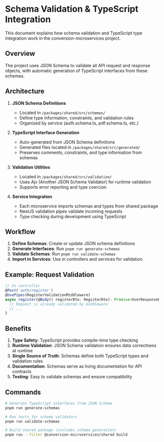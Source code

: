 # Schema Validation & TypeScript Integration

This document explains how schema validation and TypeScript type integration work in the conversion-microservices project.

## Overview

The project uses JSON Schema to validate all API request and response objects, with automatic generation of TypeScript interfaces from these schemas.

## Architecture

1. **JSON Schema Definitions**
   - Located in `/packages/shared/src/schemas/`
   - Define type information, constraints, and validation rules
   - Organized by service (auth.schema.ts, pdf.schema.ts, etc.)

2. **TypeScript Interface Generation**
   - Auto-generated from JSON Schema definitions
   - Generated files located in `/packages/shared/src/generated/`
   - Preserves comments, constraints, and type information from schemas

3. **Validation Utilities**
   - Located in `/packages/shared/src/validation/`
   - Uses Ajv (Another JSON Schema Validator) for runtime validation
   - Supports error reporting and type coercion

4. **Service Integration**
   - Each microservice imports schemas and types from shared package
   - NestJS validation pipes validate incoming requests
   - Type checking during development using TypeScript

## Workflow

1. **Define Schemas**: Create or update JSON schema definitions
2. **Generate Interfaces**: Run `pnpm run generate-schemas`
3. **Validate Schemas**: Run `pnpm run validate-schemas`
4. **Import in Services**: Use in controllers and services for validation

## Example: Request Validation

```typescript
// In controller
@Post('auth/register')
@UsePipes(RegisterValidationMiddleware)
async register(@Body() registerDto: RegisterDto): Promise<UserResponseDto> {
  // Request is already validated by middleware
  // ...
}
```

## Benefits

1. **Type Safety**: TypeScript provides compile-time type checking
2. **Runtime Validation**: JSON Schema validation ensures data correctness at runtime
3. **Single Source of Truth**: Schemas define both TypeScript types and validation rules
4. **Documentation**: Schemas serve as living documentation for API contracts
5. **Testing**: Easy to validate schemas and ensure compatibility

## Commands

```bash
# Generate TypeScript interfaces from JSON Schema
pnpm run generate-schemas

# Run tests for schema validators
pnpm run validate-schemas

# Build shared package (includes schema generation)
pnpm run --filter @conversion-microservices/shared build
```